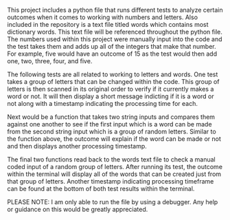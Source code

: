 This project includes a python file that runs different tests to analyze certain outcomes when it comes to working with numbers and letters. Also included in the repository is a text file titled words which contains most dictionary words. This text file will be referenced throughout the python file. The numbers used within this project were manually input into the code and the test takes them and adds up all of the integers that make that number. For example, five would have an outcome of 15 as the test would then add one, two, three, four, and five.

The following tests are all related to working to letters and words. One test takes a group of letters that can be changed within the code. This group of letters is then scanned in its original order to verify if it currently makes a word or not. It will then display a short message indicting if it is a word or not along with a timestamp indicating the processing time for each. 

Next would be a function that takes two string inputs and compares them against one another to see if the first input which is a word can be made from the second string input which is a group of random letters. Similar to the function above, the outcome will explain if the word can be made or not and then displays another processing timestamp.

The final two functions read back to the words text file to check a manual coded input of a random group of letters. After running its test, the outcome within the terminal will display all of the words that can be created just from that group of letters. Another timestamp indicating processing timeframe can be found at the bottom of both test results within the terminal.


PLEASE NOTE: I am only able to run the file by using a debugger. Any help or guidance on this would be greatly appreciated.

